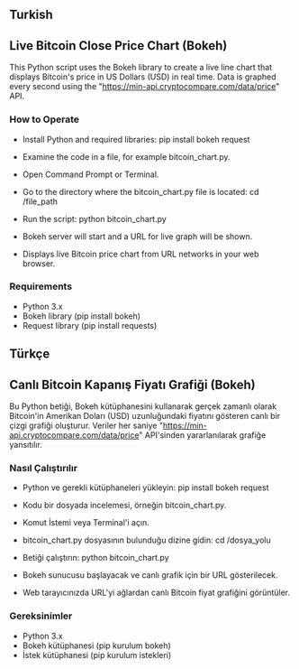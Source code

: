## Turkish
## Live Bitcoin Close Price Chart (Bokeh)
This Python script uses the Bokeh library to create a live line chart that displays Bitcoin's price in US Dollars (USD) in real time. Data is graphed every second using the "https://min-api.cryptocompare.com/data/price" API.

### How to Operate
- Install Python and required libraries: pip install bokeh request

- Examine the code in a file, for example bitcoin_chart.py.

- Open Command Prompt or Terminal.

- Go to the directory where the bitcoin_chart.py file is located: cd /file_path

- Run the script: python bitcoin_chart.py

- Bokeh server will start and a URL for live graph will be shown.

- Displays live Bitcoin price chart from URL networks in your web browser.

### Requirements
- Python 3.x
- Bokeh library (pip install bokeh)
- Request library (pip install requests)

## Türkçe
## Canlı Bitcoin Kapanış Fiyatı Grafiği (Bokeh)
Bu Python betiği, Bokeh kütüphanesini kullanarak gerçek zamanlı olarak Bitcoin'in Amerikan Doları (USD) uzunluğundaki fiyatını gösteren canlı bir çizgi grafiği oluşturur. Veriler her saniye "https://min-api.cryptocompare.com/data/price" API'sinden yararlanılarak grafiğe yansıtılır.

### Nasıl Çalıştırılır
- Python ve gerekli kütüphaneleri yükleyin: pip install bokeh request

- Kodu bir dosyada incelemesi, örneğin bitcoin_chart.py.

- Komut İstemi veya Terminal'i açın.

- bitcoin_chart.py dosyasının bulunduğu dizine gidin: cd /dosya_yolu

- Betiği çalıştırın: python bitcoin_chart.py

- Bokeh sunucusu başlayacak ve canlı grafik için bir URL gösterilecek.

- Web tarayıcınızda URL'yi ağlardan canlı Bitcoin fiyat grafiğini görüntüler.

### Gereksinimler
- Python 3.x
- Bokeh kütüphanesi (pip kurulum bokeh)
- İstek kütüphanesi (pip kurulum istekleri)